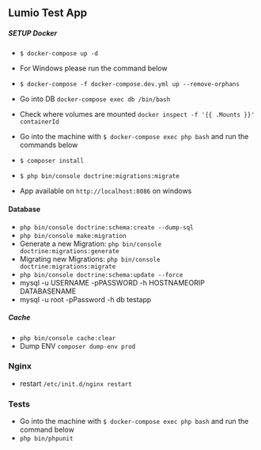 ## Lumio Test App
##### SETUP Docker
* `$ docker-compose up -d`
* For Windows please run the command below
* `$ docker-compose -f docker-compose.dev.yml up --remove-orphans`
* Go into DB `docker-compose exec db /bin/bash`
* Check where volumes are mounted `docker inspect -f '{{ .Mounts }}' containerId`

* Go into the machine with `$ docker-compose exec php bash` and run the commands below
* `$ composer install`
* `$ php bin/console doctrine:migrations:migrate`

* App available on `http://localhost:8086` on windows

#### Database
* `php bin/console doctrine:schema:create --dump-sql`
* `php bin/console make:migration`
* Generate a new Migration: `php bin/console doctrine:migrations:generate`
* Migrating new Migrations: `php bin/console doctrine:migrations:migrate`
* `php bin/console doctrine:schema:update --force`
* mysql -u USERNAME -pPASSWORD -h HOSTNAMEORIP DATABASENAME
* mysql -u root -pPassword -h db testapp


##### Cache
* `php bin/console cache:clear`
* Dump ENV  `composer dump-env prod`


### Nginx
* restart `/etc/init.d/nginx restart`

### Tests
* Go into the machine with `$ docker-compose exec php bash` and run the command below
* `php bin/phpunit`
